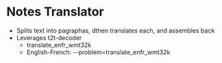# Notes Translator

* Splits text into pagraphas, dthen translates each, and assembles back
* Leverages t2t-decoder 
    * translate_enfr_wmt32k
    * English-French: --problem=translate_enfr_wmt32k
